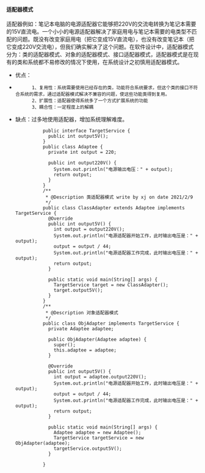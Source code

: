 #### 适配器模式
适配器例如：笔记本电脑的电源适配器它能够把220V的交流电转换为笔记本需要的15V直流电。一个小小的电源适配器解决了家庭用电与笔记本需要的电类型不匹配的问题。既没有改变家庭用电（把它变成15V直流电），也没有改变笔记本（把它变成220V交流电），但我们确实解决了这个问题。在软件设计中，适配器模式分为：类的适配器模式、对象的适配器模式、接口适配器模式，适配器模式是在现有的类和系统都不易修改的情况下使用，在系统设计之初慎用适配器模式。
* 优点：
* 
            1、复用性：系统需要使用已经存在的类，功能符合系统要求，但这个类的接口不符合系统的需求，通过适配器模式解决不兼容的问题，使这些功能类得到复用。
            2、扩展性：适配器使得系统多了一个方式扩展系统的功能
            3、耦合性：一定程度上的解耦
* 缺点：过多地使用适配器，增加系统理解难度。

                public interface TargetService {
                  public int output5V();
                }
                public class Adaptee {
                  private int output = 220;

                  public int output220V() {
                    System.out.println("电源输出电压：" + output);
                    return output;
                  }
                }
                /**
                 * @Description 类适配器模式 write by xj on date 2021/2/9
                 */
                public class ClassAdapter extends Adaptee implements TargetService {
                  @Override
                  public int output5V() {
                    int output = output220V();
                    System.out.println("电源适配器开始工作，此时输出电压是：" + output);
                    output = output / 44;
                    System.out.println("电源适配器工作完成，此时输出电压是：" + output);
                    return output;
                  }

                  public static void main(String[] args) {
                    TargetService target = new ClassAdapter();
                    target.output5V();
                  }
                }
                /**
                 * @Description 对象适配器模式
                 */
                public class ObjAdapter implements TargetService {
                  private Adaptee adaptee;

                  public ObjAdapter(Adaptee adaptee) {
                    super();
                    this.adaptee = adaptee;
                  }

                  @Override
                  public int output5V() {
                    int output = adaptee.output220V();
                    System.out.println("电源适配器开始工作，此时输出电压是：" + output);
                    output = output / 44;
                    System.out.println("电源适配器工作完成，此时输出电压是：" + output);
                    return output;
                  }

                  public static void main(String[] args) {
                    Adaptee adaptee = new Adaptee();
                    TargetService targetService = new ObjAdapter(adaptee);
                    targetService.output5V();
                  }

                }

